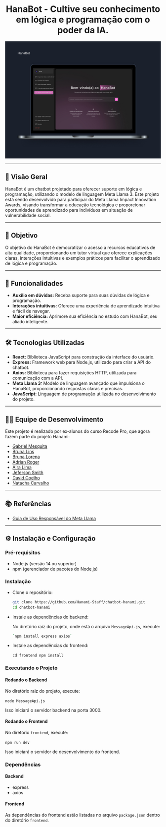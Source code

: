 <h1 align="center"> HanaBot - Cultive seu conhecimento em lógica e programação com o poder da IA. </h1>

<p align="center">
 <img alt="logo" title="" src="https://github.com/Hanami-Staff/chatbot-hanami/blob/0c4d836f33212806496e57ce2026264d9b45d85d/interface.jpg.jpg" width="900px"/>
</p>

---

## 📝 Visão Geral

HanaBot é um chatbot  projetado para oferecer suporte em lógica e programação, utilizando o modelo de linguagem Meta Llama 3. Este projeto está sendo desenvolvido para participar do Meta Llama Impact Innovation Awards, visando transformar a educação tecnológica e proporcionar oportunidades de aprendizado para indivíduos em situação de vulnerabilidade social.

---

## 🎯 Objetivo

O objetivo do HanaBot é democratizar o acesso a recursos educativos de alta qualidade, proporcionando um tutor virtual que oferece explicações claras, interações intuitivas e exemplos práticos para facilitar o aprendizado de lógica e programação.

---

## 🚀 Funcionalidades

- **Auxílio em dúvidas:** Receba suporte para suas dúvidas de lógica e programação.
- **Interações intuitivas:** Oferece uma experiência de aprendizado intuitiva e fácil de navegar.
- **Maior eficiência:** Aprimore sua eficiência no estudo com HanaBot, seu aliado inteligente.

---

## 🛠 Tecnologias Utilizadas

- **React:** Biblioteca JavaScript para construção da interface do usuário.
- **Express:** Framework web para Node.js, utilizado para criar a API do chatbot.
- **Axios:** Biblioteca para fazer requisições HTTP, utilizada para comunicação com a API.
- **Meta Llama 3:** Modelo de linguagem avançado que impulsiona o HanaBot, proporcionando respostas claras e precisas.
- **JavaScript:** Linguagem de programação utilizada no desenvolvimento do projeto.

---

## 👩‍💻 Equipe de Desenvolvimento

Este projeto é realizado por ex-alunos do curso Recode Pro, que agora fazem parte do projeto Hanami:
- [Gabriel Mesquita](https://github.com/zailua)
- [Bruna Lins](https://github.com/bruna-lins)
- [Bruna Lorena](https://www.github.com/gama07)
- [Adrian Roger](https://github.com/AdrianRoger)
- [Aira Lima](https://github.com/airaarima)
- [Jeferson Smith](https://github.com/JefersonSmith)
- [David Coelho](https://github.com/RabbitDeWitt)
- [Natacha Carvalho](https://github.com/opanatacha)

---

## 📚 Referências
- [Guia de Uso Responsável do Meta Llama](https://github.com/meta-llama/llama/blob/main/Responsible-Use-Guide.pdf)

---


## ⚙️ Instalação e Configuração

### Pré-requisitos

- Node.js (versão 14 ou superior)
- npm (gerenciador de pacotes do Node.js)

### Instalação
-  Clone o repositório:
   ```sh
   git clone https://github.com/Hanami-Staff/chatbot-hanami.git
   cd chatbot-hanami 
   ```
   
-   Instale as dependências do backend:
    
    No diretório raiz do projeto, onde está o arquivo `MessageApi.js`, execute:
    ```sh
    `npm install express axios` 
     ```
-  Instale as dependências do frontend:
    
    `cd frontend
    npm install` 
    

### Executando o Projeto

#### Rodando o Backend

No diretório raiz do projeto, execute:

`node MessageApi.js` 

Isso iniciará o servidor backend na porta 3000.

#### Rodando o Frontend

No diretório `frontend`, execute:

`npm run dev` 

Isso iniciará o servidor de desenvolvimento do frontend.

### Dependências

#### Backend

-   express
-   axios

#### Frontend

As dependências do frontend estão listadas no arquivo `package.json` dentro do diretório `frontend`.
